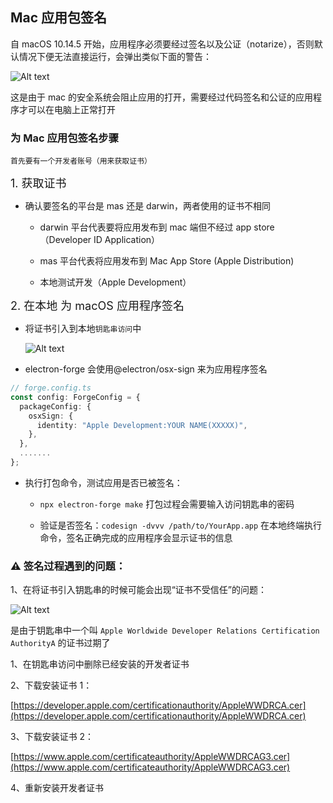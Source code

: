 ## Mac 应用包签名

自 macOS 10.14.5 开始，应用程序必须要经过签名以及公证（notarize），否则默认情况下便无法直接运行，会弹出类似下面的警告：

![Alt text](https://github.com/hotdongdong/StudyNotes/assets/88584214/02a5a1d8-ef8f-4cef-a7f2-5a1bae11502c)

这是由于 mac 的安全系统会阻止应用的打开，需要经过代码签名和公证的应用程序才可以在电脑上正常打开

### 为 Mac 应用包签名步骤

`首先要有一个开发者账号（用来获取证书）`

<span style="font-size:18px">1. 获取证书</span>

- 确认要签名的平台是 mas 还是 darwin，两者使用的证书不相同

  - darwin 平台代表要将应用发布到 mac 端但不经过 app store（Developer ID Application）

  - mas 平台代表将应用发布到 Mac App Store (Apple Distribution)

  - 本地测试开发（Apple Development）

<span style="font-size:18px">2. 在本地 为 macOS 应用程序签名</span>

- 将证书引入到本地`钥匙串访问`中

  ![Alt text](https://github.com/hotdongdong/StudyNotes/assets/88584214/f6f960a9-3c48-4caf-9e8f-a742addabc6d)

- electron-forge 会使用@electron/osx-sign 来为应用程序签名

```ts
// forge.config.ts
const config: ForgeConfig = {
  packageConfig: {
    osxSign: {
      identity: "Apple Development:YOUR NAME(XXXXX)",
    },
  },
  .......
};
```

- 执行打包命令，测试应用是否已被签名：

  - `npx electron-forge make` 打包过程会需要输入访问钥匙串的密码

  - 验证是否签名：`codesign -dvvv /path/to/YourApp.app` 在本地终端执行命令，签名正确完成的应用程序会显示证书的信息

### ⚠️ 签名过程遇到的问题：

1、在将证书引入钥匙串的时候可能会出现“证书不受信任”的问题：

![Alt text](https://github.com/hotdongdong/StudyNotes/assets/88584214/fc69921b-c92c-446a-ba41-f41b19667877)

是由于钥匙串中一个叫 `Apple Worldwide Developer Relations Certification AuthorityA` 的证书过期了

1、在钥匙串访问中删除已经安装的开发者证书

2、下载安装证书 1：

[https://developer.apple.com/certificationauthority/AppleWWDRCA.cer](https://developer.apple.com/certificationauthority/AppleWWDRCA.cer)

3、下载安装证书 2：

[https://www.apple.com/certificateauthority/AppleWWDRCAG3.cer](https://www.apple.com/certificateauthority/AppleWWDRCAG3.cer)

4、重新安装开发者证书

